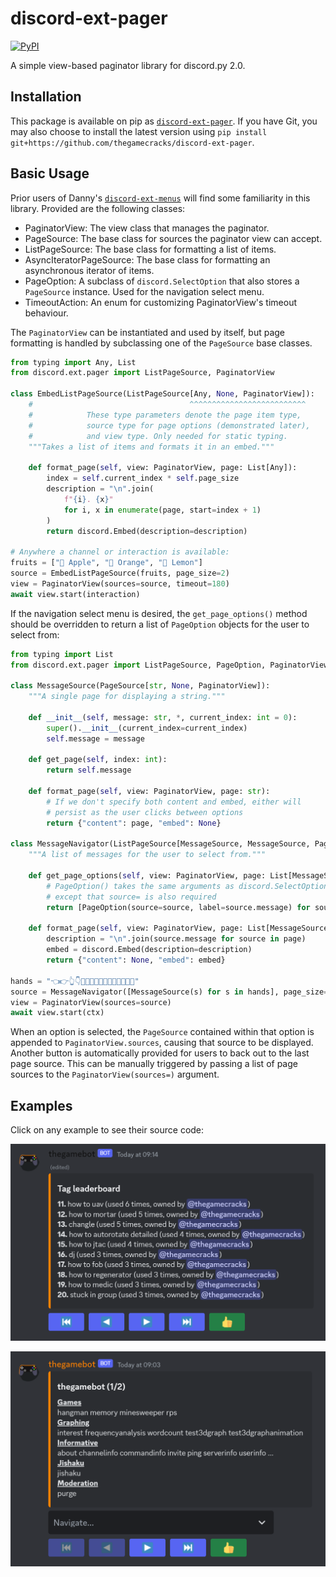 # discord-ext-pager

[![PyPI](https://img.shields.io/pypi/v/discord-ext-pager?label=View%20on%20pypi&style=flat-square)](https://pypi.org/project/discord-ext-pager/)

A simple view-based paginator library for discord.py 2.0.

## Installation

This package is available on pip as [`discord-ext-pager`].
If you have Git, you may also choose to install the latest version
using `pip install git+https://github.com/thegamecracks/discord-ext-pager`.

[`discord-ext-pager`]: https://pypi.org/project/discord-ext-pager/

## Basic Usage

Prior users of Danny's [`discord-ext-menus`] will find some familiarity
in this library. Provided are the following classes:

- PaginatorView:
  The view class that manages the paginator.
- PageSource:
  The base class for sources the paginator view can accept.
- ListPageSource:
  The base class for formatting a list of items.
- AsyncIteratorPageSource:
  The base class for formatting an asynchronous iterator of items.
- PageOption:
  A subclass of `discord.SelectOption` that also stores a `PageSource` instance.
  Used for the navigation select menu.
- TimeoutAction:
  An enum for customizing PaginatorView's timeout behaviour.

The `PaginatorView` can be instantiated and used by itself, but page formatting
is handled by subclassing one of the `PageSource` base classes.

```py
from typing import Any, List
from discord.ext.pager import ListPageSource, PaginatorView

class EmbedListPageSource(ListPageSource[Any, None, PaginatorView]):
    #                                   ^^^^^^^^^^^^^^^^^^^^^^^^^^
    #            These type parameters denote the page item type,
    #            source type for page options (demonstrated later),
    #            and view type. Only needed for static typing.
    """Takes a list of items and formats it in an embed."""

    def format_page(self, view: PaginatorView, page: List[Any]):
        index = self.current_index * self.page_size
        description = "\n".join(
            f"{i}. {x}"
            for i, x in enumerate(page, start=index + 1)
        )
        return discord.Embed(description=description)

# Anywhere a channel or interaction is available:
fruits = ["🍎 Apple", "🍊 Orange", "🍋 Lemon"]
source = EmbedListPageSource(fruits, page_size=2)
view = PaginatorView(sources=source, timeout=180)
await view.start(interaction)
```

If the navigation select menu is desired, the `get_page_options()` method
should be overridden to return a list of `PageOption` objects for the user
to select from:

```py
from typing import List
from discord.ext.pager import ListPageSource, PageOption, PaginatorView, PageSource

class MessageSource(PageSource[str, None, PaginatorView]):
    """A single page for displaying a string."""

    def __init__(self, message: str, *, current_index: int = 0):
        super().__init__(current_index=current_index)
        self.message = message

    def get_page(self, index: int):
        return self.message

    def format_page(self, view: PaginatorView, page: str):
        # If we don't specify both content and embed, either will
        # persist as the user clicks between options
        return {"content": page, "embed": None}

class MessageNavigator(ListPageSource[MessageSource, MessageSource, PaginatorView]):
    """A list of messages for the user to select from."""

    def get_page_options(self, view: PaginatorView, page: List[MessageSource]):
        # PageOption() takes the same arguments as discord.SelectOption,
        # except that source= is also required
        return [PageOption(source=source, label=source.message) for source in page]

    def format_page(self, view: PaginatorView, page: List[MessageSource]):
        description = "\n".join(source.message for source in page)
        embed = discord.Embed(description=description)
        return {"content": None, "embed": embed}

hands = "👈👉👆👇🫵🤞🫰🤘🤙🤛🤜✊👊👋👏🙌"
source = MessageNavigator([MessageSource(s) for s in hands], page_size=5)
view = PaginatorView(sources=source)
await view.start(ctx)
```

When an option is selected, the `PageSource` contained within that option
is appended to `PaginatorView.sources`, causing that source to be displayed.
Another button is automatically provided for users to back out to the last
page source. This can be manually triggered by passing a list of page sources
to the `PaginatorView(sources=)` argument.

[`discord-ext-menus`]: https://github.com/Rapptz/discord-ext-menus

## Examples

Click on any example to see their source code:

[![Tag leaderboard](https://github.com/thegamecracks/discord-ext-pager/blob/main/docs/images/thegamebot_tags.png?raw=true)](https://github.com/thegamecracks/thegamebot/blob/04d9909877685acd24654a911b1853e2143fc316/bot/cogs/tags/__init__.py#L123-L162)

[![Help command](https://github.com/thegamecracks/discord-ext-pager/blob/main/docs/images/thegamebot_help.png?raw=true)](https://github.com/thegamecracks/thegamebot/blob/04d9909877685acd24654a911b1853e2143fc316/bot/cogs/helpcommand.py#L26-L249)
